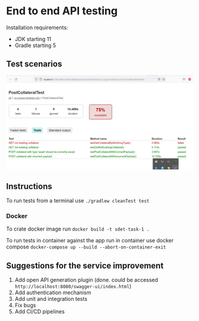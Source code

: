 # End to end API testing
Installation requirements:
- JDK starting 11 
- Gradle starting 5

## Test scenarios

![](test-scenarios.png)

## Instructions
To run tests from a terminal use `./gradlew cleanTest test`

### Docker

To crate docker image run  `docker build -t sdet-task-1 .`

To run tests in container against the app run in container use docker compose `docker-compose up --build --abort-on-container-exit`

## Suggestions for the service improvement

1. Add open API generation plugin (done. could be accessed `http://localhost:8080/swagger-ui/index.html`)
2. Add authentication mechanism 
3. Add unit and integration tests
4. Fix bugs
5. Add CI/CD pipelines 
